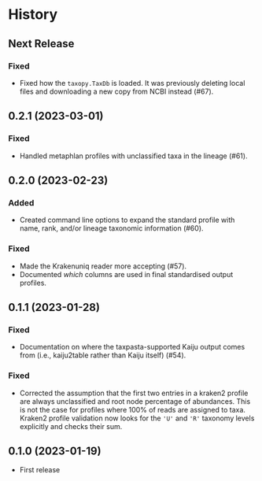 # History

## Next Release

### Fixed

-   Fixed how the `taxopy.TaxDb` is loaded. It was previously deleting local files and
    downloading a new copy from NCBI instead (#67).

## 0.2.1 (2023-03-01)

### Fixed

-   Handled metaphlan profiles with unclassified taxa in the lineage (#61).

## 0.2.0 (2023-02-23)

### Added

-   Created command line options to expand the standard profile with name, rank,
    and/or lineage taxonomic information (#60).

### Fixed

-   Made the Krakenuniq reader more accepting (#57).
-   Documented _which_ columns are used in final standardised output profiles.

## 0.1.1 (2023-01-28)

### Fixed

-   Documentation on where the taxpasta-supported Kaiju output comes from (i.e.,
    kaiju2table rather than Kaiju itself) (#54).

### Fixed

-   Corrected the assumption that the first two entries in a kraken2 profile are
    always unclassified and root node percentage of abundances. This is not the
    case for profiles where 100% of reads are assigned to taxa. Kraken2 profile
    validation now looks for the `'U'` and `'R'` taxonomy levels explicitly and
    checks their sum.

## 0.1.0 (2023-01-19)

-   First release
